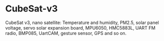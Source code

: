 # CubeSat-v3
CubeSat v3, nano satellite: Temperature and humidity, PM2.5, solar panel voltage, servo solar expansion board, MPU6050, HMC5883L, UART FM radio, BMP085, UartCAM, gesture sensor, GPS and so on.
